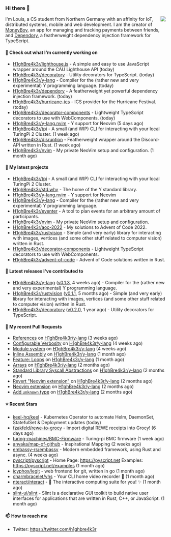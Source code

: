 ### Hi there 👋


<img align="right" src="https://github-readme-stats.vercel.app/api?username=h1ghbre4k3r">

I'm Louis, a CS student from Northern Germany with an affinity for IoT, distributed systems, mobile and web development. I am the creator of [MoneyBoy](https://github.com/pesca-dev/moneyboy-app), an app for managing and tracking payments between friends, and [Dependory](https://github.com/H1ghBre4k3r/dependory), a featherweight dependency injection framework for TypeScript.

#### 👷 Check out what I'm currently working on

- [H1ghBre4k3r/lighthouse.js](https://github.com/H1ghBre4k3r/lighthouse.js) - A simple and easy to use JavaScript wrapper around the CAU Lighthouse API (today)
- [H1ghBre4k3r/decoratory](https://github.com/H1ghBre4k3r/decoratory) - Utility decorators for TypeScript. (today)
- [H1ghBre4k3r/y-lang](https://github.com/H1ghBre4k3r/y-lang) - Compiler for the (rather new and very experimental) Y programming language.  (today)
- [H1ghBre4k3r/dependory](https://github.com/H1ghBre4k3r/dependory) - A featherweight yet powerful dependency injection framework. (today)
- [H1ghBre4k3r/hurricane-ics](https://github.com/H1ghBre4k3r/hurricane-ics) - ICS provider for the Hurricane Festival. (today)
- [H1ghBre4k3r/decorator-components](https://github.com/H1ghBre4k3r/decorator-components) - Lightweight TypeScript decorators to use with WebComponents. (today)
- [H1ghBre4k3r/y-lang.nvim](https://github.com/H1ghBre4k3r/y-lang.nvim) - Y support for Neovim (5 days ago)
- [H1ghBre4k3r/tpi](https://github.com/H1ghBre4k3r/tpi) - A small (and WIP) CLI for interacting with your local TuringPi 2 Cluster. (1 week ago)
- [H1ghBre4k3r/disruption](https://github.com/H1ghBre4k3r/disruption) - Featherweight wrapper around the Discord-API written in Rust. (1 week ago)
- [H1ghBre4k3r/nvim](https://github.com/H1ghBre4k3r/nvim) - My private NeoVim setup and configuration. (1 month ago)

#### 🌱 My latest projects

- [H1ghBre4k3r/tpi](https://github.com/H1ghBre4k3r/tpi) - A small (and WIP) CLI for interacting with your local TuringPi 2 Cluster.
- [H1ghBre4k3r/std.why](https://github.com/H1ghBre4k3r/std.why) - The home of the Y standard library.
- [H1ghBre4k3r/y-lang.nvim](https://github.com/H1ghBre4k3r/y-lang.nvim) - Y support for Neovim
- [H1ghBre4k3r/y-lang](https://github.com/H1ghBre4k3r/y-lang) - Compiler for the (rather new and very experimental) Y programming language. 
- [H1ghBre4k3r/eventer](https://github.com/H1ghBre4k3r/eventer) - A tool to plan events for an arbitrary amount of participants.
- [H1ghBre4k3r/nvim](https://github.com/H1ghBre4k3r/nvim) - My private NeoVim setup and configuration.
- [H1ghBre4k3r/aoc-2022](https://github.com/H1ghBre4k3r/aoc-2022) - My solutions to Advent of Code 2022.
- [H1ghBre4k3r/rustvision](https://github.com/H1ghBre4k3r/rustvision) - Simple (and very early) library for interacting with images, vertices (and some other stuff related to computer vision) written in Rust. 
- [H1ghBre4k3r/decorator-components](https://github.com/H1ghBre4k3r/decorator-components) - Lightweight TypeScript decorators to use with WebComponents.
- [H1ghBre4k3r/advent-of-code](https://github.com/H1ghBre4k3r/advent-of-code) - Advent of Code solutions written in Rust.

#### 🔭 Latest releases I've contributed to

- [H1ghBre4k3r/y-lang](https://github.com/H1ghBre4k3r/y-lang) ([v0.1.3](https://github.com/H1ghBre4k3r/y-lang/releases/tag/v0.1.3), 4 weeks ago) - Compiler for the (rather new and very experimental) Y programming language. 
- [H1ghBre4k3r/rustvision](https://github.com/H1ghBre4k3r/rustvision) ([v0.1.1](https://github.com/H1ghBre4k3r/rustvision/releases/tag/v0.1.1), 5 months ago) - Simple (and very early) library for interacting with images, vertices (and some other stuff related to computer vision) written in Rust. 
- [H1ghBre4k3r/decoratory](https://github.com/H1ghBre4k3r/decoratory) ([v0.2.0](https://github.com/H1ghBre4k3r/decoratory/releases/tag/v0.2.0), 1 year ago) - Utility decorators for TypeScript.

#### 🔨 My recent Pull Requests

- [References](https://github.com/H1ghBre4k3r/y-lang/pull/69) on [H1ghBre4k3r/y-lang](https://github.com/H1ghBre4k3r/y-lang) (3 weeks ago)
- [Configurable Verbosity](https://github.com/H1ghBre4k3r/y-lang/pull/68) on [H1ghBre4k3r/y-lang](https://github.com/H1ghBre4k3r/y-lang) (4 weeks ago)
- [Module system](https://github.com/H1ghBre4k3r/y-lang/pull/67) on [H1ghBre4k3r/y-lang](https://github.com/H1ghBre4k3r/y-lang) (4 weeks ago)
- [Inline Assembly](https://github.com/H1ghBre4k3r/y-lang/pull/61) on [H1ghBre4k3r/y-lang](https://github.com/H1ghBre4k3r/y-lang) (1 month ago)
- [Feature: Loops](https://github.com/H1ghBre4k3r/y-lang/pull/59) on [H1ghBre4k3r/y-lang](https://github.com/H1ghBre4k3r/y-lang) (1 month ago)
- [Arrays](https://github.com/H1ghBre4k3r/y-lang/pull/47) on [H1ghBre4k3r/y-lang](https://github.com/H1ghBre4k3r/y-lang) (2 months ago)
- [Standard Library Syscall Abstractions](https://github.com/H1ghBre4k3r/y-lang/pull/44) on [H1ghBre4k3r/y-lang](https://github.com/H1ghBre4k3r/y-lang) (2 months ago)
- [Revert &#34;Neovim extension&#34;](https://github.com/H1ghBre4k3r/y-lang/pull/43) on [H1ghBre4k3r/y-lang](https://github.com/H1ghBre4k3r/y-lang) (2 months ago)
- [Neovim extension](https://github.com/H1ghBre4k3r/y-lang/pull/42) on [H1ghBre4k3r/y-lang](https://github.com/H1ghBre4k3r/y-lang) (2 months ago)
- [Add `unknown` type](https://github.com/H1ghBre4k3r/y-lang/pull/40) on [H1ghBre4k3r/y-lang](https://github.com/H1ghBre4k3r/y-lang) (2 months ago)

#### ⭐ Recent Stars

- [keel-hq/keel](https://github.com/keel-hq/keel) - Kubernetes Operator to automate Helm, DaemonSet, StatefulSet &amp; Deployment updates (today)
- [fzakfeld/rewe-to-grocy](https://github.com/fzakfeld/rewe-to-grocy) - Import digital REWE receipts into Grocy! (6 days ago)
- [turing-machines/BMC-Firmware](https://github.com/turing-machines/BMC-Firmware) - Turing-pi BMC firmware (1 week ago)
- [anvaka/map-of-github](https://github.com/anvaka/map-of-github) - Inspirational Mapping (2 weeks ago)
- [embassy-rs/embassy](https://github.com/embassy-rs/embassy) - Modern embedded framework, using Rust and async. (4 weeks ago)
- [pyscript/pyscript](https://github.com/pyscript/pyscript) - Home Page: https://pyscript.net  Examples: https://pyscript.net/examples (1 month ago)
- [icyphox/legit](https://github.com/icyphox/legit) - web frontend for git, written in go (1 month ago)
- [charmbracelet/vhs](https://github.com/charmbracelet/vhs) - Your CLI home video recorder 📼 (1 month ago)
- [nteract/nteract](https://github.com/nteract/nteract) - 📘 The interactive computing suite for you!  ✨ (1 month ago)
- [slint-ui/slint](https://github.com/slint-ui/slint) - Slint is a declarative GUI toolkit to build native user interfaces for applications that are written in Rust, C&#43;&#43;, or JavaScript.  (1 month ago)

#### 📫 How to reach me

- Twitter: https://twitter.com/h1ghbre4k3r
